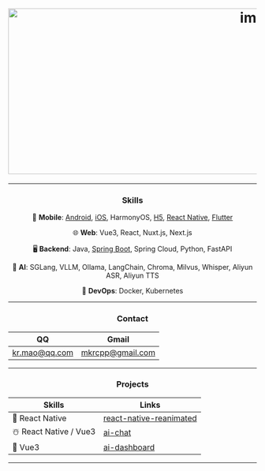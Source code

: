<h1 align="center"><img width="1008" height="336" alt="image" src="https://github.com/user-attachments/assets/efde036c-7a5d-409c-9ac1-62a61a7f6915" /></h1>

---

<h3 align="center">Skills</h3>
<p align="center">📱 <strong>Mobile</strong>: <a href="https://github.com/krmao/template/tree/androidx/mobile/android">Android</a>, <a href="https://github.com/krmao/template/tree/androidx/mobile/IOS">iOS</a>, HarmonyOS, <a href="https://github.com/krmao/template/tree/androidx/mobile/hybird_vue">H5</a>, <a href="https://github.com/krmao/template/tree/androidx/mobile/react_native">React Native</a>, <a href="https://github.com/krmao/template/tree/androidx/mobile/flutter_module">Flutter</a></p>
<p align="center">🌐 <strong>Web</strong>: Vue3, React, Nuxt.js, Next.js</p>
<p align="center">🖥️ <strong>Backend</strong>: Java, <a href="https://github.com/krmao/template/tree/androidx/service/service-template">Spring Boot</a>, Spring Cloud, Python, FastAPI</p>
<p align="center">🤖 <strong>AI</strong>: SGLang, VLLM, Ollama, LangChain, Chroma, Milvus, Whisper, Aliyun ASR, Aliyun TTS</p>
<p align="center">🚀 <strong>DevOps</strong>: Docker, Kubernetes</p>

---

<h3 align="center">Contact</h3>

| QQ | Gmail |
|-------|-------|
| <a href="mailto:kr.mao@qq.com">kr.mao@qq.com</a> | <a href="mailto:mkrcpp@gmail.com">mkrcpp@gmail.com</a> |



---


<h3 align="center">Projects</h3>

| Skills | Links |
|------|------|
| 🎃 React Native | <a href="https://github.com/user-attachments/assets/1aa41153-a63b-4d65-adab-e77064b12a46">react-native-reanimated</a> |
| ☃️ React Native / Vue3 | <a href="https://github.com/user-attachments/assets/700781e2-580b-4652-9e43-fb38b33675df">ai-chat</a> |
| 🐣 Vue3 | <a href="https://github.com/user-attachments/assets/47e43bd1-5e46-4d19-88be-d11056059f22">ai-dashboard</a> |



---
